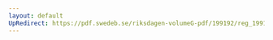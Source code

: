 ```yaml
---
layout: default
UpRedirect: https://pdf.swedeb.se/riksdagen-volumeG-pdf/199192/reg_199192/reg_199192_0798.pdf
---
```

